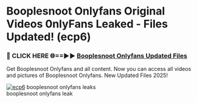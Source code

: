 # Booplesnoot Onlyfans Original Videos 0nlyFans Leaked - Files Updated! (ecp6)

<h3>🔴 CLICK HERE 🌐==►► <a href="https://tinyurl.com/4seja8ks" rel="nofollow">Booplesnoot Onlyfans Updated Files</a></h3>

Get Booplesnoot Onlyfans and all content. Now you can access all videos and pictures of Booplesnoot Onlyfans. New Updated Files 2025!

[![ecp6](https://i.imgur.com/EWjZXRe.gif)](https://tinyurl.com/4seja8ks)
booplesnoot onlyfans leaks<br>
booplesnoot onlyfans leak